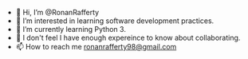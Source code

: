 - 👋 Hi, I’m @RonanRafferty
- 👀 I’m interested in learning software development practices.
- 🌱 I’m currently learning Python 3.
- 💞️ I don't feel I have enough expereince to know about collaborating.
- 📫 How to reach me ronanrafferty98@gmail.com

<!---
RonanRafferty/RonanRafferty is a ✨ special ✨ repository because its `README.md` (this file) appears on your GitHub profile.
You can click the Preview link to take a look at your changes.
--->
